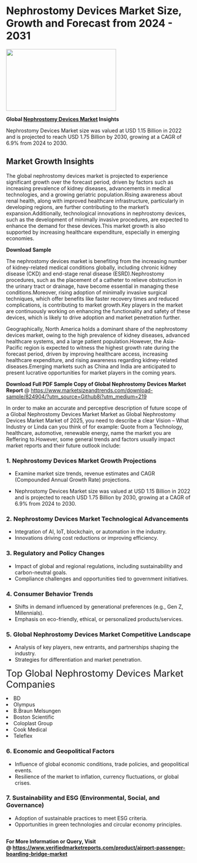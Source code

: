 <H1>Nephrostomy Devices Market Size, Growth and Forecast from 2024 - 2031</H1><img class="aligncenter size-medium wp-image-584254" src="https://thirdeyenews.in/wp-content/uploads/2024/09/Global-Market-Research-300x168.jpeg" alt="" width="300" height="168" /><p><strong>Global&nbsp;<a href="https://www.marketsizeandtrends.com/download-sample/824904/?utm_source=Github8j?utm_medium=219">Nephrostomy Devices Market</a> Insights</strong></p><p>Nephrostomy Devices Market size was valued at USD 1.15 Billion in 2022 and is projected to reach USD 1.75 Billion by 2030, growing at a CAGR of 6.9% from 2024 to 2030.</p><p><h2>Market Growth Insights</h2> <p>The global nephrostomy devices market is projected to experience significant growth over the forecast period, driven by factors such as increasing prevalence of kidney diseases, advancements in medical technologies, and a growing geriatric population.Rising awareness about renal health, along with improved healthcare infrastructure, particularly in developing regions, are further contributing to the market’s expansion.Additionally, technological innovations in nephrostomy devices, such as the development of minimally invasive procedures, are expected to enhance the demand for these devices.This market growth is also supported by increasing healthcare expenditure, especially in emerging economies.</p> <p><strong>Download Sample</strong></p> <p>The nephrostomy devices market is benefiting from the increasing number of kidney-related medical conditions globally, including chronic kidney disease (CKD) and end-stage renal disease (ESRD).Nephrostomy procedures, such as the placement of a catheter to relieve obstruction in the urinary tract or drainage, have become essential in managing these conditions.Moreover, rising adoption of minimally invasive surgical techniques, which offer benefits like faster recovery times and reduced complications, is contributing to market growth.Key players in the market are continuously working on enhancing the functionality and safety of these devices, which is likely to drive adoption and market penetration further.</p> <p>Geographically, North America holds a dominant share of the nephrostomy devices market, owing to the high prevalence of kidney diseases, advanced healthcare systems, and a large patient population.However, the Asia-Pacific region is expected to witness the highest growth rate during the forecast period, driven by improving healthcare access, increasing healthcare expenditure, and rising awareness regarding kidney-related diseases.Emerging markets such as China and India are anticipated to present lucrative opportunities for market players in the coming years.</p> <p><span class=""><strong>Download Full PDF Sample Copy of Global Nephrostomy Devices Market Report</strong> @ <a href="https://www.marketsizeandtrends.com/download-sample/824904/?utm_source=Github8j?utm_medium=219" target="_blank">https://www.marketsizeandtrends.com/download-sample/824904/?utm_source=Github8j?utm_medium=219</a></span></p><p>In order to make an accurate and perceptive description of future scope of a Global&nbsp;Nephrostomy Devices Market Market as Global&nbsp;Nephrostomy Devices Market Market of 2025, you need to describe a clear Vision &ndash; What Industry or Linda can you think of for example: Quote from a Technology, healthcare, automotive, renewable energy, name the market you are Reffering to.However, some general trends and factors usually impact market reports and their future outlook include:</p><h3>1.&nbsp;<strong>Nephrostomy Devices Market Growth Projections</strong></h3><ul><li>Examine market size trends, revenue estimates and CAGR (Compounded Annual Growth Rate) projections.</li><li><p>Nephrostomy Devices Market size was valued at USD 1.15 Billion in 2022 and is projected to reach USD 1.75 Billion by 2030, growing at a CAGR of 6.9% from 2024 to 2030.</p></li></ul><h3>2.&nbsp;<strong>Nephrostomy Devices Market Technological Advancements</strong></h3><ul><li>Integration of AI, IoT, blockchain, or automation in the industry.</li><li>Innovations driving cost reductions or improving efficiency.</li></ul><h3>3.&nbsp;<strong>Regulatory and Policy Changes</strong></h3><ul><li>Impact of global and regional regulations, including sustainability and carbon-neutral goals.</li><li>Compliance challenges and opportunities tied to government initiatives.</li></ul><h3>4.&nbsp;<strong>Consumer Behavior Trends</strong></h3><ul><li>Shifts in demand influenced by generational preferences (e.g., Gen Z, Millennials).</li><li>Emphasis on eco-friendly, ethical, or personalized products/services.</li></ul><h3>5.&nbsp;<strong>Global Nephrostomy Devices Market Competitive Landscape</strong></h3><ul><li>Analysis of key players, new entrants, and partnerships shaping the industry.</li><li>Strategies for differentiation and market penetration.</li></ul><p data-pm-slice="1 1 []"><span style="color: inherit; font-family: inherit; font-size: 25px;">Top Global Nephrostomy Devices Market Companies</span></p><div class="" data-test-id=""><p><li>BD</li><li> Olympus</li><li> B.Braun Melsungen</li><li> Boston Scientific</li><li> Coloplast Group</li><li> Cook Medical</li><li> Teleflex</li></p></div><h3>6.&nbsp;<strong>Economic and Geopolitical Factors</strong></h3><ul><li>Influence of global economic conditions, trade policies, and geopolitical events.</li><li>Resilience of the market to inflation, currency fluctuations, or global crises.</li></ul><h3>7.&nbsp;<strong>Sustainability and ESG (Environmental, Social, and Governance)</strong></h3><ul><li>Adoption of sustainable practices to meet ESG criteria.</li><li>Opportunities in green technologies and circular economy principles.</li></ul><h2><strong style="font-size: 14px;">For More Information or Query, Visit @&nbsp;</strong><a style="background-color: #ffffff; font-size: 14px;" href="https://www.marketsizeandtrends.com/report/nephrostomy-devices-market/" target="_blank">https://www.verifiedmarketreports.com/product/airport-passenger-boarding-bridge-market</a></h2>
